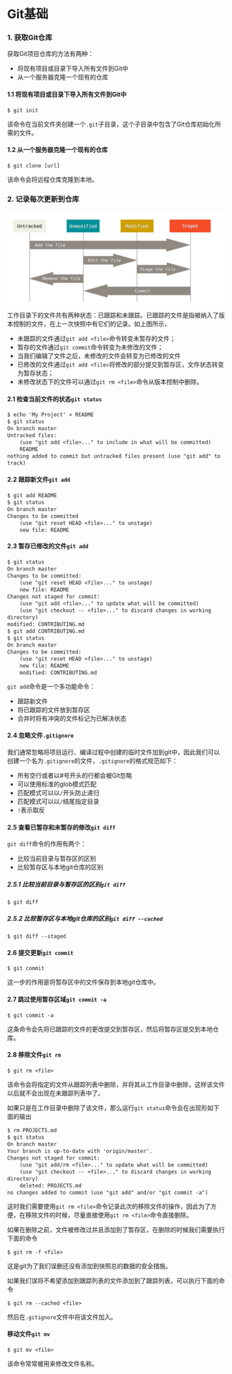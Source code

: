 # Git基础

### 1. 获取Git仓库

获取Git项目仓库的方法有两种：

+ 将现有项目或目录下导入所有文件到Git中
+ 从一个服务器克隆一个现有的仓库

#### 1.1 将现有项目或目录下导入所有文件到Git中

```shell
$ git init
```

该命令在当前文件夹创建一个`.git`子目录，这个子目录中包含了Git仓库初始化所需的文件。

#### 1.2 从一个服务器克隆一个现有的仓库

```shell
$ git clone [url]
```

该命令会将远程仓库克隆到本地。

### 2. 记录每次更新到仓库

![](.\images\文件的状态变化周期.png)

工作目录下的文件共有两种状态：已跟踪和未跟踪。已跟踪的文件是指被纳入了版本控制的文件，在上一次快照中有它们的记录。如上图所示，

+ 未跟踪的文件通过`git add <file>`命令转变未暂存的文件；
+ 暂存的文件通过`git commit`命令转变为未修改的文件；
+ 当我们编辑了文件之后，未修改的文件会转变为已修改的文件
+ 已修改的文件通过`git add <file>`将修改的部分提交到暂存区，文件状态转变为暂存状态；
+ 未修改状态下的文件可以通过`git rm <file>`命令从版本控制中删除。

#### 2.1 检查当前文件的状态`git status`

```shell
$ echo 'My Project' > README
$ git status
On branch master
Untracked files:
	(use "git add <file>..." to include in what will be committed)
	README
nothing added to commit but untracked files present (use "git add" to track)
```

#### 2.2 跟踪新文件`git add`

```shell
$ git add README
$ git status
On branch master
Changes to be committed
	(use "git reset HEAD <file>..." to unstage)
	new file: README
```

#### 2.3 暂存已修改的文件`git add`

```shell
$ git status
On branch master
Changes to be committed:
	(use "git reset HEAD <file>..." to unstage)
	new file: README
Changes not staged for commit:
	(use "git add <file>..." to update what will be committed)
	(use "git checkout -- <file>..." to discard changes in working
directory)
modified: CONTRIBUTING.md
$ git add CONTRIBUTING.md
$ git status
On branch master
Changes to be committed:
	(use "git reset HEAD <file>..." to unstage)
	new file: README
	modified: CONTRIBUTING.md
```

`git add`命令是一个多功能命令：

+ 跟踪新文件
+ 将已跟踪的文件放到暂存区
+ 合并时将有冲突的文件标记为已解决状态

#### 2.4 忽略文件`.gitignore`

我们通常忽略将项目运行、编译过程中创建的临时文件加到git中，因此我们可以创建一个名为`.gitignore`的文件，`.gitignore`的格式规范如下：

+ 所有空行或者以#号开头的行都会被Git忽略
+ 可以使用标准的glob模式匹配
+ 匹配模式可以以`/`开头防止递归
+ 匹配模式可以以`/`结尾指定目录
+ `!`表示取反

#### 2.5 查看已暂存和未暂存的修改`git diff`

`git diff`命令的作用有两个：

+ 比较当前目录与暂存区的区别
+ 比较暂存区与本地git仓库的区别

##### 2.5.1 比较当前目录与暂存区的区别`git diff`

```shell
$ git diff
```

##### 2.5.2 比较暂存区与本地git仓库的区别`git diff --cached`

```shell
$ git diff --staged
```

#### 2.6 提交更新`git commit`

```shell
$ git commit
```

这一步的作用是将暂存区中的文件保存到本地git仓库中。

#### 2.7 跳过使用暂存区域`git commit -a`

```shell
$ git commit -a
```

这条命令会先将已跟踪的文件的更改提交到暂存区，然后将暂存区提交到本地仓库。

#### 2.8 移除文件`git rm`

```shell
$ git rm <file>
```

该命令会将指定的文件从跟踪列表中删除，并将其从工作目录中删除，这样该文件以后就不会出现在未跟踪列表中了。

如果只是在工作目录中删除了该文件，那么运行`git status`命令会在出现形如下面的输出

```shell
$ rm PROJECTS.md
$ git status
On branch master
Your branch is up-to-date with 'origin/master'.
Changes not staged for commit:
	(use "git add/rm <file>..." to update what will be committed)
	(use "git checkout -- <file>..." to discard changes in working
directory)
	deleted: PROJECTS.md
no changes added to commit (use "git add" and/or "git commit -a")
```

这时我们需要使用`git rm <file>`命令记录此次的移除文件的操作，因此为了方便，在移除文件的时候，尽量直接使用`git rm <file>`命令直接删除。

如果在删除之前，文件被修改过并且添加到了暂存区，在删除的时候我们需要执行下面的命令

```shell
$ git rm -f <file>
```

这是git为了我们误删还没有添加到快照总的数据的安全措施。

如果我们误将不希望添加到跟踪列表的文件添加到了跟踪列表，可以执行下面的命令

```shell
$ git rm --cached <file>
```

然后在`.gitignore`文件中将该文件加入。

#### 移动文件`git mv`

```shell
$ git mv <file>
```

该命令常常被用来修改文件名称。